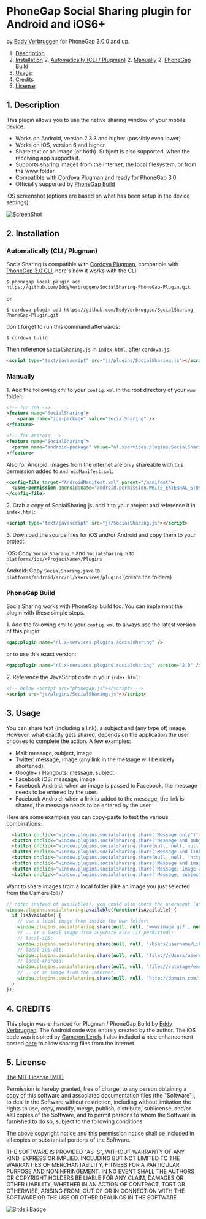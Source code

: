 # PhoneGap Social Sharing plugin for Android and iOS6+

by [Eddy Verbruggen](http://www.x-services.nl)
for PhoneGap 3.0.0 and up.

1. [Description](https://github.com/EddyVerbruggen/SocialSharing-PhoneGap-Plugin#1-description)
2. [Installation](https://github.com/EddyVerbruggen/SocialSharing-PhoneGap-Plugin#2-installation)
	2. [Automatically (CLI / Plugman)](https://github.com/EddyVerbruggen/SocialSharing-PhoneGap-Plugin#automatically-cli--plugman)
	2. [Manually](https://github.com/EddyVerbruggen/SocialSharing-PhoneGap-Plugin#manually)
	2. [PhoneGap Build](https://github.com/EddyVerbruggen/SocialSharing-PhoneGap-Plugin#phonegap-build)
3. [Usage](https://github.com/EddyVerbruggen/SocialSharing-PhoneGap-Plugin#3-usage)
4. [Credits](https://github.com/EddyVerbruggen/SocialSharing-PhoneGap-Plugin#4-credits)
5. [License](https://github.com/EddyVerbruggen/SocialSharing-PhoneGap-Plugin#5-license)

## 1. Description

This plugin allows you to use the native sharing window of your mobile device.

* Works on Android, version 2.3.3 and higher (possibly even lower)
* Works on iOS, version 6 and higher
* Share text or an image (or both). Subject is also supported, when the receiving app supports it.
* Supports sharing images from the internet, the local filesystem, or from the www folder
* Compatible with [Cordova Plugman](https://github.com/apache/cordova-plugman) and ready for PhoneGap 3.0
* Officially supported by [PhoneGap Build](https://build.phonegap.com/plugins/95)

iOS screenshot (options are based on what has been setup in the device settings):

![ScreenShot](https://raw.github.com/EddyVerbruggen/SocialSharing-PhoneGap-Plugin/master/screenshot.png)

## 2. Installation

### Automatically (CLI / Plugman)
SocialSharing is compatible with [Cordova Plugman](https://github.com/apache/cordova-plugman), compatible with [PhoneGap 3.0 CLI](http://docs.phonegap.com/en/3.0.0/guide_cli_index.md.html#The%20Command-line%20Interface_add_features), here's how it works with the CLI:

```
$ phonegap local plugin add https://github.com/EddyVerbruggen/SocialSharing-PhoneGap-Plugin.git
```
or
```
$ cordova plugin add https://github.com/EddyVerbruggen/SocialSharing-PhoneGap-Plugin.git
```
don't forget to run this command afterwards:
```
$ cordova build
```
Then reference `SocialSharing.js` in `index.html`, after `cordova.js`:
```html
<script type="text/javascript" src="js/plugins/SocialSharing.js"></script>
```

### Manually

1\. Add the following xml to your `config.xml` in the root directory of your `www` folder:
```xml
<!-- for iOS -->
<feature name="SocialSharing">
	<param name="ios-package" value="SocialSharing" />
</feature>
```
```xml
<!-- for Android -->
<feature name="SocialSharing">
  <param name="android-package" value="nl.xservices.plugins.SocialSharing" />
</feature>
```

Also for Android, images from the internet are only shareable with this permission added to `AndroidManifest.xml`:
```xml
<config-file target="AndroidManifest.xml" parent="/manifest">
  <uses-permission android:name="android.permission.WRITE_EXTERNAL_STORAGE" />
</config-file>
```

2\. Grab a copy of SocialSharing.js, add it to your project and reference it in `index.html`:
```html
<script type="text/javascript" src="js/SocialSharing.js"></script>
```

3\. Download the source files for iOS and/or Android and copy them to your project.

iOS: Copy `SocialSharing.h` and `SocialSharing.h` to `platforms/ios/<ProjectName>/Plugins`

Android: Copy `SocialSharing.java` to `platforms/android/src/nl/xservices/plugins` (create the folders)

### PhoneGap Build

SocialSharing works with PhoneGap build too. You can implement the plugin with these simple steps.

1\. Add the following xml to your `config.xml` to always use the latest version of this plugin:
```xml
<gap:plugin name="nl.x-services.plugins.socialsharing" />
```
or to use this exact version:
```xml
<gap:plugin name="nl.x-services.plugins.socialsharing" version="2.0" />
```

2\. Reference the JavaScript code in your `index.html`:
```html
<!-- below <script src="phonegap.js"></script> -->
<script src="js/plugins/SocialSharing.js"></script>
```


## 3. Usage
You can share text (including a link), a subject and (any type of) image. However, what exactly gets shared,
depends on the application the user chooses to complete the action. A few examples:
- Mail: message, subject, image.
- Twitter: message, image (any link in the message will be nicely shortened).
- Google+ / Hangouts: message, subject.
- Facebook iOS: message, image.
- Facebook Android: when an image is passed to Facebook, the message needs to be entered by the user.
- Facebook Android: when a link is added to the message, the link is shared, the message needs to be entered by the user.

Here are some examples you can copy-paste to test the various combinations:
```html
  <button onclick="window.plugins.socialsharing.share('Message only')">message only</button>
  <button onclick="window.plugins.socialsharing.share('Message and subject', 'The subject')">message and subject</button>
  <button onclick="window.plugins.socialsharing.share(null, null, null, 'http://www.x-services.nl')">link only</button>
  <button onclick="window.plugins.socialsharing.share('Message and link', null, null, 'http://www.x-services.nl')">message and link</button>
  <button onclick="window.plugins.socialsharing.share(null, null, 'https://www.google.nl/images/srpr/logo4w.png', null)">image only</button>
  <button onclick="window.plugins.socialsharing.share('Message and image', null, 'https://www.google.nl/images/srpr/logo4w.png', null)">message and image</button>
  <button onclick="window.plugins.socialsharing.share('Message, image and link', null, 'https://www.google.nl/images/srpr/logo4w.png', 'http://www.x-services.nl')">message, image and link</button>
  <button onclick="window.plugins.socialsharing.share('Message, subject, image and link', 'The subject', 'https://www.google.nl/images/srpr/logo4w.png', 'http://www.x-services.nl')">message, subject, image and link</button>
```

Want to share images from a local folder (like an image you just selected from the CameraRoll)?
```javascript
// note: instead of available(), you could also check the useragent (android or ios6+)
window.plugins.socialsharing.available(function(isAvailable) {
  if (isAvailable) {
    // use a local image from inside the www folder:
    window.plugins.socialsharing.share(null, null, 'www/image.gif', null); // succes/error callback params may be added as 5th and 6th param
    // .. or a local image from anywhere else (if permitted):
    // local-iOS:
    window.plugins.socialsharing.share(null, null, '/Users/username/Library/Application Support/iPhone/6.1/Applications/25A1E7CF-079F-438D-823B-55C6F8CD2DC0/Documents/.nl.x-services.appname/pics/img.jpg');
    // local-iOS-alt:
    window.plugins.socialsharing.share(null, null, 'file:///Users/username/Library/Application Support/iPhone/6.1/Applications/25A1E7CF-079F-438D-823B-55C6F8CD2DC0/Documents/.nl.x-services.appname/pics/img.jpg');
    // local-Android:
    window.plugins.socialsharing.share(null, null, 'file:///storage/emulated/0/nl.xservices.testapp/5359/Photos/16832/Thumb.jpg');
    // .. or an image from the internet:
    window.plugins.socialsharing.share(null, null, 'http://domain.com/image.jpg');
  }
});
```


## 4. CREDITS ##

This plugin was enhanced for Plugman / PhoneGap Build by [Eddy Verbruggen](http://www.x-services.nl).
The Android code was entirely created by the author.
The iOS code was inspired by [Cameron Lerch](https://github.com/bfcam/phonegap-ios-social-plugin).
I also included a nice enhancement posted [here](https://github.com/bfcam/phonegap-ios-social-plugin/issues/3#issuecomment-21353674) to allow sharing files from the internet.


## 5. License

[The MIT License (MIT)](http://www.opensource.org/licenses/mit-license.html)

Permission is hereby granted, free of charge, to any person obtaining a copy
of this software and associated documentation files (the "Software"), to deal
in the Software without restriction, including without limitation the rights
to use, copy, modify, merge, publish, distribute, sublicense, and/or sell
copies of the Software, and to permit persons to whom the Software is
furnished to do so, subject to the following conditions:

The above copyright notice and this permission notice shall be included in
all copies or substantial portions of the Software.

THE SOFTWARE IS PROVIDED "AS IS", WITHOUT WARRANTY OF ANY KIND, EXPRESS OR
IMPLIED, INCLUDING BUT NOT LIMITED TO THE WARRANTIES OF MERCHANTABILITY,
FITNESS FOR A PARTICULAR PURPOSE AND NONINFRINGEMENT. IN NO EVENT SHALL THE
AUTHORS OR COPYRIGHT HOLDERS BE LIABLE FOR ANY CLAIM, DAMAGES OR OTHER
LIABILITY, WHETHER IN AN ACTION OF CONTRACT, TORT OR OTHERWISE, ARISING FROM,
OUT OF OR IN CONNECTION WITH THE SOFTWARE OR THE USE OR OTHER DEALINGS IN
THE SOFTWARE.


[![Bitdeli Badge](https://d2weczhvl823v0.cloudfront.net/EddyVerbruggen/socialsharing-phonegap-plugin/trend.png)](https://bitdeli.com/free "Bitdeli Badge")

